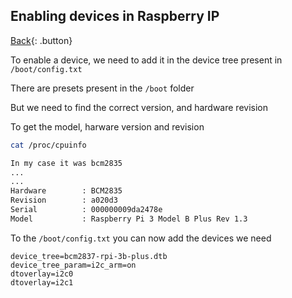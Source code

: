 ## Enabling devices in Raspberry IP

[Back](../index.md){: .button}

To enable a device, we need to add it in the device tree present in `/boot/config.txt`

There are presets present in the `/boot` folder

But we need to find the correct version, and hardware revision

To get the model, harware version and revision
```sh
cat /proc/cpuinfo

In my case it was bcm2835
...
...
Hardware        : BCM2835
Revision        : a020d3
Serial          : 000000009da2478e
Model           : Raspberry Pi 3 Model B Plus Rev 1.3
```

To the `/boot/config.txt` you can now add the devices we need

```
device_tree=bcm2837-rpi-3b-plus.dtb
device_tree_param=i2c_arm=on
dtoverlay=i2c0
dtoverlay=i2c1
```

